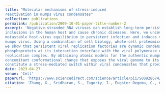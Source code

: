 ```yaml
---
title: "Molecular mechanisms of stress-induced
reactivation in mumps virus condensates"
collection: publications
permalink: /publication/2009-10-01-paper-title-number-2
excerpt: 'Negative-stranded RNA viruses can establish long-term persistent infection in the form of large intracellular
inclusions in the human host and cause chronic diseases. Here, we uncover how cellular stress disrupts the
metastable host-virus equilibrium in persistent infection and induces viral replication in a culture model of
mumps virus. Using a combination of cell biology, whole-cell proteomics, and cryo-electron tomography,
we show that persistent viral replication factories are dynamic condensates and identify the largely disordered viral phosphoprotein as a driver of their assembly. Upon stress, increased phosphorylation of the
phosphoprotein at its interaction interface with the viral polymerase coincides with the formation of a stable
replication complex. By obtaining atomic models for the authentic mumps virus nucleocapsid, we elucidate a
concomitant conformational change that exposes the viral genome to its replication machinery. These events
constitute a stress-mediated switch within viral condensates that provide an environment to support upregulation of viral replication.'
date: 2023-04-27
venue: 'Cell'
paperurl: 'https://www.sciencedirect.com/science/article/pii/S0092867423002763'
citation: 'Zhang, X., Sridharan, S., Zagoriy, I., Eugster Oegema, C., Ching, C., Pflaesterer, T., Fung, H. K. H., Becher, I., Poser, I., Müller, C. W., Hyman, A. A., Savitski, M. M., & Mahamid, J. (2023). Molecular mechanisms of stress-induced reactivation in mumps virus condensates. Cell, 186(9), 1877-1894.e27.'
---
```



